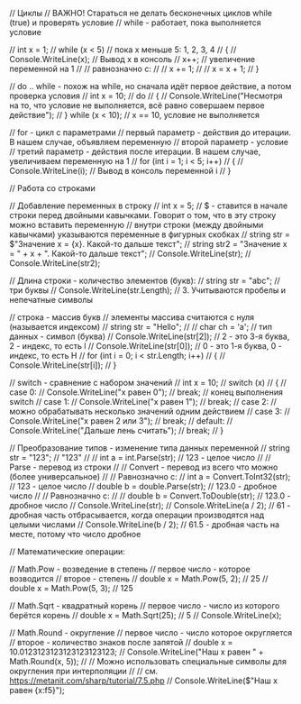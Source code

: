 // Циклы
// ВАЖНО! Стараться не делать бесконечных циклов while (true) и проверять условие
// while - работает, пока выполняется условие

// int x = 1;
// while (x < 5) // пока x меньше 5: 1, 2, 3, 4
// {
//     Console.WriteLine(x); // Вывод x в консоль
//     x++; // увеличение переменной на 1
//     // равнозначно с:
//     // x += 1;
//     // x = x + 1;
// }

// do .. while - похож на while, но сначала идёт первое действие, а потом проверка условия
// int x = 10;
// do
// {
//     Console.WriteLine("Несмотря на то, что условие не выполняется, всё равно совершаем первое действие");
// } while (x < 10); // x == 10, условие не выполняется

// for - цикл с параметрами
// первый параметр - действия до итерации. В нашем случае, объявляем переменную
// второй параметр - условие
// третий параметр - действия после итерации. В нашем случае, увеличиваем переменную на 1
// for (int i = 1; i < 5; i++)
// {
//     Console.WriteLine(i); // Вывод в консоль переменной i
// }

// Работа со строками

// Добавление переменных в строку
// int x = 5;
// $ - ставится в начале строки перед двойными кавычками. Говорит о том, что в эту строку можно вставить переменную
// внутри строки (между двойными кавычками) указываются переменные в фигурных скобках
// string str = $"Значение x = {x}. Какой-то дальше текст";
// string str2 = "Значение x = " + x + ". Какой-то дальше текст";
// Console.WriteLine(str);
// Console.WriteLine(str2);

// Длина строки - количество элементов (букв):
// string str = "abc"; // три буквы
// Console.WriteLine(str.Length); // 3. Учитываются пробелы и непечатные символы

// строка - массив букв
// элементы массива считаются с нуля (называется индексом)
// string str = "Hello";
// // char ch = 'a'; // тип данных - символ (буква)
// Console.WriteLine(str[2]); // 2 - это 3-я буква, 2 - индекс, то есть l
// Console.WriteLine(str[0]); // 0 - это 1-я буква, 0 - индекс, то есть H
// for (int i = 0; i < str.Length; i++)
// {
//     Console.WriteLine(str[i]);
// }


// switch - сравнение с набором значений
// int x = 10;
// switch (x)
// {
//     case 0:
//         Console.WriteLine("x равен 0");
//         break; // конец выполнения switch
//     case 1:
//         Console.WriteLine("x равен 1");
//         break;
//     case 2: // можно обрабатывать несколько значений одним действием
//     case 3:
//         Console.WriteLine("x равен 2 или 3");
//         break;
//     default:
//         Console.WriteLine("Дальше лень считать");
//         break;
// }

// Преобразование типов - изменение типа данных переменной
// string str = "123"; // "123"
// // int a = int.Parse(str); // 123 - целое число
// // Parse - перевод из строки
// // Convert - перевод из всего что можно (более универсальное)
// // Равнозначно с:
// int a = Convert.ToInt32(str); // 123 - целое число
// double b = double.Parse(str); // 123.0 - дробное число
// // Равнозначно с:
// // double b = Convert.ToDouble(str); // 123.0 - дробное число
// Console.WriteLine(str);
// Console.WriteLine(a / 2); // 61 - дробная часть отбрасывается, когда операции производятся над целыми числами
// Console.WriteLine(b / 2); // 61.5 - дробная часть на месте, потому что число дробное

// Математические операции:

// Math.Pow - возведение в степень
// первое число - которое возводится
// второе - степень
// double x = Math.Pow(5, 2); // 25
// double x = Math.Pow(5, 3); // 125

// Math.Sqrt - квадратный корень
// первое число - число из которого берётся корень
// double x = Math.Sqrt(25); // 5
// Console.WriteLine(x);

// Math.Round - округление
// первое число - число которое округляется
// второе - количество знаков после запятой
// double x = 10.0123123123123123123123;
// Console.WriteLine("Наш x равен " + Math.Round(x, 5));
// // Можно использовать специальные символы для округления при интерполяции
// // см. https://metanit.com/sharp/tutorial/7.5.php
// Console.WriteLine($"Наш x равен {x:f5}");
